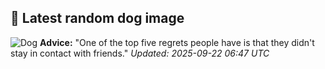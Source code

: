 ## 🐶 Latest random dog image
![Dog](https://images.dog.ceo/breeds/havanese/00100trPORTRAIT_00100_BURST20191112123933390_COVER.jpg)
**Advice:** "One of the top five regrets people have is that they didn't stay in contact with friends."
*Updated: 2025-09-22 06:47 UTC*

